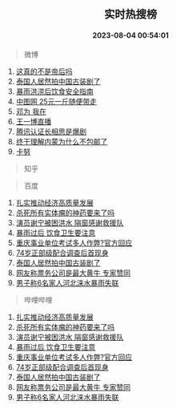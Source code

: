 <div align="center"><h2>实时热搜榜</h2><h4>2023-08-04 00:54:01</h4></div>

> 微博  

1. [这真的不是帝后吗](https://s.weibo.com/weibo?q=%23%E8%BF%99%E7%9C%9F%E7%9A%84%E4%B8%8D%E6%98%AF%E5%B8%9D%E5%90%8E%E5%90%97%23&t=31&band_rank=1&Refer=top)<br />
2. [泰国人居然拍中国古装剧了](https://s.weibo.com/weibo?q=%23%E6%B3%B0%E5%9B%BD%E4%BA%BA%E5%B1%85%E7%84%B6%E6%8B%8D%E4%B8%AD%E5%9B%BD%E5%8F%A4%E8%A3%85%E5%89%A7%E4%BA%86%23&t=31&band_rank=2&Refer=top)<br />
3. [暴雨洪涝后饮食安全指南](https://s.weibo.com/weibo?q=%23%E6%9A%B4%E9%9B%A8%E6%B4%AA%E6%B6%9D%E5%90%8E%E9%A5%AE%E9%A3%9F%E5%AE%89%E5%85%A8%E6%8C%87%E5%8D%97%23&t=31&band_rank=3&Refer=top)<br />
4. [中图网 25元一斤随便带走](https://s.weibo.com/weibo?q=%E4%B8%AD%E5%9B%BE%E7%BD%91%2025%E5%85%83%E4%B8%80%E6%96%A4%E9%9A%8F%E4%BE%BF%E5%B8%A6%E8%B5%B0&t=31&band_rank=4&Refer=top)<br />
5. [邓为 我在](https://s.weibo.com/weibo?q=%E9%82%93%E4%B8%BA%20%E6%88%91%E5%9C%A8&t=31&band_rank=5&Refer=top)<br />
6. [王一博直播](https://s.weibo.com/weibo?q=%23%E7%8E%8B%E4%B8%80%E5%8D%9A%E7%9B%B4%E6%92%AD%23&t=31&band_rank=6&Refer=top)<br />
7. [腾讯认证长相思是爆剧](https://s.weibo.com/weibo?q=%23%E8%85%BE%E8%AE%AF%E8%AE%A4%E8%AF%81%E9%95%BF%E7%9B%B8%E6%80%9D%E6%98%AF%E7%88%86%E5%89%A7%23&t=31&band_rank=7&Refer=top)<br />
8. [终于理解内蒙为什么不包邮了](https://s.weibo.com/weibo?q=%23%E7%BB%88%E4%BA%8E%E7%90%86%E8%A7%A3%E5%86%85%E8%92%99%E4%B8%BA%E4%BB%80%E4%B9%88%E4%B8%8D%E5%8C%85%E9%82%AE%E4%BA%86%23&t=31&band_rank=8&Refer=top)<br />
9. [卡努](https://s.weibo.com/weibo?q=%E5%8D%A1%E5%8A%AA&t=31&band_rank=9&Refer=top)<br />

> 知乎  


> 百度  

1. [扎实推动经济高质量发展](https://www.baidu.com/s?wd=%E6%89%8E%E5%AE%9E%E6%8E%A8%E5%8A%A8%E7%BB%8F%E6%B5%8E%E9%AB%98%E8%B4%A8%E9%87%8F%E5%8F%91%E5%B1%95&sa=fyb_news&rsv_dl=fyb_news)<br />
2. [杀死所有实体瘤的神药要来了吗](https://www.baidu.com/s?wd=%E6%9D%80%E6%AD%BB%E6%89%80%E6%9C%89%E5%AE%9E%E4%BD%93%E7%98%A4%E7%9A%84%E7%A5%9E%E8%8D%AF%E8%A6%81%E6%9D%A5%E4%BA%86%E5%90%97&sa=fyb_news&rsv_dl=fyb_news)<br />
3. [演员谢宁被困洪水 隔窗感谢救援队](https://www.baidu.com/s?wd=%E6%BC%94%E5%91%98%E8%B0%A2%E5%AE%81%E8%A2%AB%E5%9B%B0%E6%B4%AA%E6%B0%B4+%E9%9A%94%E7%AA%97%E6%84%9F%E8%B0%A2%E6%95%91%E6%8F%B4%E9%98%9F&sa=fyb_news&rsv_dl=fyb_news)<br />
4. [暴雨过后 饮食卫生要注意](https://www.baidu.com/s?wd=%E6%9A%B4%E9%9B%A8%E8%BF%87%E5%90%8E+%E9%A5%AE%E9%A3%9F%E5%8D%AB%E7%94%9F%E8%A6%81%E6%B3%A8%E6%84%8F&sa=fyb_news&rsv_dl=fyb_news)<br />
5. [重庆事业单位考试多人作弊?官方回应](https://www.baidu.com/s?wd=%E9%87%8D%E5%BA%86%E4%BA%8B%E4%B8%9A%E5%8D%95%E4%BD%8D%E8%80%83%E8%AF%95%E5%A4%9A%E4%BA%BA%E4%BD%9C%E5%BC%8A%3F%E5%AE%98%E6%96%B9%E5%9B%9E%E5%BA%94&sa=fyb_news&rsv_dl=fyb_news)<br />
6. [74岁正部级配合调查后首现身](https://www.baidu.com/s?wd=74%E5%B2%81%E6%AD%A3%E9%83%A8%E7%BA%A7%E9%85%8D%E5%90%88%E8%B0%83%E6%9F%A5%E5%90%8E%E9%A6%96%E7%8E%B0%E8%BA%AB&sa=fyb_news&rsv_dl=fyb_news)<br />
7. [泰国人居然拍中国古装剧了](https://www.baidu.com/s?wd=%E6%B3%B0%E5%9B%BD%E4%BA%BA%E5%B1%85%E7%84%B6%E6%8B%8D%E4%B8%AD%E5%9B%BD%E5%8F%A4%E8%A3%85%E5%89%A7%E4%BA%86&sa=fyb_news&rsv_dl=fyb_news)<br />
8. [网友称票务公司是最大黄牛 专家赞同](https://www.baidu.com/s?wd=%E7%BD%91%E5%8F%8B%E7%A7%B0%E7%A5%A8%E5%8A%A1%E5%85%AC%E5%8F%B8%E6%98%AF%E6%9C%80%E5%A4%A7%E9%BB%84%E7%89%9B+%E4%B8%93%E5%AE%B6%E8%B5%9E%E5%90%8C&sa=fyb_news&rsv_dl=fyb_news)<br />
9. [男子称6名家人河北涞水暴雨失联](https://www.baidu.com/s?wd=%E7%94%B7%E5%AD%90%E7%A7%B06%E5%90%8D%E5%AE%B6%E4%BA%BA%E6%B2%B3%E5%8C%97%E6%B6%9E%E6%B0%B4%E6%9A%B4%E9%9B%A8%E5%A4%B1%E8%81%94&sa=fyb_news&rsv_dl=fyb_news)<br />

> 哔哩哔哩  

1. [扎实推动经济高质量发展](https://www.baidu.com/s?wd=%E6%89%8E%E5%AE%9E%E6%8E%A8%E5%8A%A8%E7%BB%8F%E6%B5%8E%E9%AB%98%E8%B4%A8%E9%87%8F%E5%8F%91%E5%B1%95&sa=fyb_news&rsv_dl=fyb_news)<br />
2. [杀死所有实体瘤的神药要来了吗](https://www.baidu.com/s?wd=%E6%9D%80%E6%AD%BB%E6%89%80%E6%9C%89%E5%AE%9E%E4%BD%93%E7%98%A4%E7%9A%84%E7%A5%9E%E8%8D%AF%E8%A6%81%E6%9D%A5%E4%BA%86%E5%90%97&sa=fyb_news&rsv_dl=fyb_news)<br />
3. [演员谢宁被困洪水 隔窗感谢救援队](https://www.baidu.com/s?wd=%E6%BC%94%E5%91%98%E8%B0%A2%E5%AE%81%E8%A2%AB%E5%9B%B0%E6%B4%AA%E6%B0%B4+%E9%9A%94%E7%AA%97%E6%84%9F%E8%B0%A2%E6%95%91%E6%8F%B4%E9%98%9F&sa=fyb_news&rsv_dl=fyb_news)<br />
4. [暴雨过后 饮食卫生要注意](https://www.baidu.com/s?wd=%E6%9A%B4%E9%9B%A8%E8%BF%87%E5%90%8E+%E9%A5%AE%E9%A3%9F%E5%8D%AB%E7%94%9F%E8%A6%81%E6%B3%A8%E6%84%8F&sa=fyb_news&rsv_dl=fyb_news)<br />
5. [重庆事业单位考试多人作弊?官方回应](https://www.baidu.com/s?wd=%E9%87%8D%E5%BA%86%E4%BA%8B%E4%B8%9A%E5%8D%95%E4%BD%8D%E8%80%83%E8%AF%95%E5%A4%9A%E4%BA%BA%E4%BD%9C%E5%BC%8A%3F%E5%AE%98%E6%96%B9%E5%9B%9E%E5%BA%94&sa=fyb_news&rsv_dl=fyb_news)<br />
6. [74岁正部级配合调查后首现身](https://www.baidu.com/s?wd=74%E5%B2%81%E6%AD%A3%E9%83%A8%E7%BA%A7%E9%85%8D%E5%90%88%E8%B0%83%E6%9F%A5%E5%90%8E%E9%A6%96%E7%8E%B0%E8%BA%AB&sa=fyb_news&rsv_dl=fyb_news)<br />
7. [泰国人居然拍中国古装剧了](https://www.baidu.com/s?wd=%E6%B3%B0%E5%9B%BD%E4%BA%BA%E5%B1%85%E7%84%B6%E6%8B%8D%E4%B8%AD%E5%9B%BD%E5%8F%A4%E8%A3%85%E5%89%A7%E4%BA%86&sa=fyb_news&rsv_dl=fyb_news)<br />
8. [网友称票务公司是最大黄牛 专家赞同](https://www.baidu.com/s?wd=%E7%BD%91%E5%8F%8B%E7%A7%B0%E7%A5%A8%E5%8A%A1%E5%85%AC%E5%8F%B8%E6%98%AF%E6%9C%80%E5%A4%A7%E9%BB%84%E7%89%9B+%E4%B8%93%E5%AE%B6%E8%B5%9E%E5%90%8C&sa=fyb_news&rsv_dl=fyb_news)<br />
9. [男子称6名家人河北涞水暴雨失联](https://www.baidu.com/s?wd=%E7%94%B7%E5%AD%90%E7%A7%B06%E5%90%8D%E5%AE%B6%E4%BA%BA%E6%B2%B3%E5%8C%97%E6%B6%9E%E6%B0%B4%E6%9A%B4%E9%9B%A8%E5%A4%B1%E8%81%94&sa=fyb_news&rsv_dl=fyb_news)<br />
